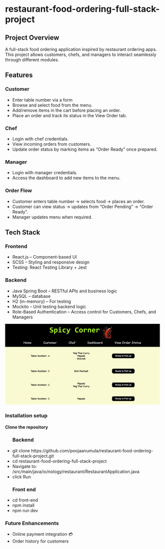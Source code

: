 # restaurant-food-ordering-full-stack-project
<h2>Project Overview</h2>
<p>A full-stack food ordering application inspired by restaurant ordering apps. This project allows customers, chefs, and managers to interact seamlessly through different modules.</p>
<h2>Features</h2>
<h3>Customer</h3>
<ul>
  <li>Enter table number via a form</li>
 <li>Browse and select food from the menu.</li>
 <li>Add/remove items in the cart before placing an order.</li>
  <li>Place an order and track its status in the View Order tab.</li>
</ul>
<h3>Chef</h3>
<ul>
  <li>Login with chef credentials.</li>
    <li>View incoming orders from customers.</li>
    <li>Update order status by marking items as “Order Ready” once prepared.</li>
</ul>
<h3>Manager</h3>
<ul>
  <li>Login with manager credentials.</li>
    <li>Access the dashboard to add new items to the menu.</li>
</ul>
<h3>Order Flow</h3>
<ul>
  <li>Customer enters table number → selects food → places an order.</li>
  <li<Chef receives the order → prepares food → marks it as ready</li>
  <li>Customer can view status → updates from “Order Pending” → “Order Ready”.</li>
  <li>Manager updates menu when required.</li>
</ul>
<h2>Tech Stack</h2>
<h3>Frontend</h3>
<ul>
  <li>React.js – Component-based UI</li>
  <li>SCSS – Styling and responsive design</li>
  <li>Testing: React Testing Library + Jest</li>
</ul>
<h3>Backend</h3>
<ul>
  <li>Java Spring Boot – RESTful APIs and business logic</li>
    <li>MySQL – database</li>
    <li>H2 (in-memory) – For testing</li>
    <li>Mockito – Unit testing backend logic</li>
  <li>Role-Based Authentication – Access control for Customers, Chefs, and Managers</li>
</ul>
<img src=" docs/chef.png" />
<h3>Installation setup</h3>
<h4>Clone the repository</h4>
<ul>
  <h3>Backend</h3>
  <li>git clone https://github.com/poojaanumula/restaurant-food-ordering-full-stack-project.git </li>
  <li>cd  restaurant-food-ordering-full-stack-project</li>
  <li>Navigate to: /src/main/java/io/nology/restaurant/RestaurantApplication.java</li>
  <li>click Run</li>
  <h3>Front end</h3>
  <li>cd front-end</li>
  <li>npm install</li>
  <li>npm run dev</li>
</ul>
<h3>Future Enhancements</h3>
<ul>
  <li>Online payment integration 💳

</li>
  <li>Order history for customers</li>
</ul>




